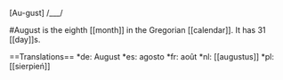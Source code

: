 [Au-gust] /___/

#August is the eighth [[month]] in the Gregorian [[calendar]]. It has 31 [[day]]s.

==Translations==
*de: August
*es: agosto
*fr: août
*nl: [[augustus]]
*pl: [[sierpień]]